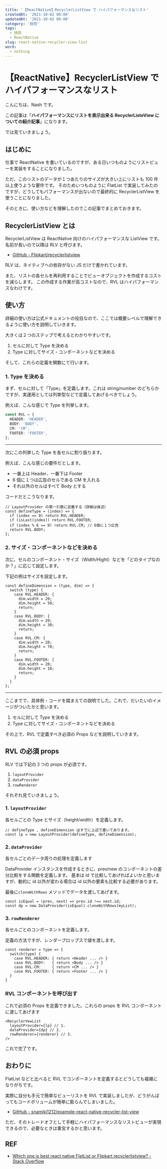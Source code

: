 ```yaml
---
title: '【ReactNative】RecyclerListView で ハイパフォーマンスなリスト'
createdAt: '2021-10-02 00:00'
updatedAt: '2021-10-02 00:00'
category: '技術'
tags:
  - 技術
  - ReactNative
slug: react-native-recycler-view-list
word:
  - nothing
---
```


# 【ReactNative】RecyclerListView で ハイパフォーマンスなリスト

こんにちは、Nash です。

この記事は「**ハイパフォーマンスにリストを表示出来る RecyclerListeView についての紹介記事**」になります。

では見ていきましょう。

## はじめに

仕事で ReactNative を書いているのですが、ある日いつものようにリストビューを実装をすることになりました。

ただ、このリストのデータが１つあたりのサイズが大きい上にリストも 100 件以上使うような要件です。
そのためいつものように FlatList で実装してみたのですが、どうしてもパフォーマンスが出ないので最終的に RecyclerListView を使うことになりました。

そのときに、使い方などを理解したのでこの記事でまとめておきます。

## RecyclerListView とは

RecyclerListView は ReactNative 向けのハイパフォーマンスな ListView です。名前が長いので以降は RLV と呼びます。

- [GitHub - Flipkart/recyclerlistview](https://github.com/Flipkart/recyclerlistview)

RLV は、ネイティブへの依存がない JS だけで書かれています。

また、リストの各セルを再利用することでビューオブジェクトを作成するコストを減らします。
この作成する作業が高コストなので、RVL はハイパフォーマンスなわけです。

## 使い方

詳細の使い方は公式ドキュメントの役目なので、ここでは概要レベルで理解できるように使い方を説明していきます。

大きくは２つのステップで考えるとわかりやすいです。

1. セルに対して Type を決める
2. Type に対してサイズ・コンポーネントなどを決める

そして、これらの定義を関数にて行います。

### 1. Type を決める

まず、セルに対して「Type」を定義します。これは string/number のどちらかですが、実運用としては列挙型などで定義してあげるべきでしょう。

例えば、こんな感じで Type を列挙します。

```ts
const RVL = {
  HEADER: 'HEADER',
  BODY: 'BODY',
  CM: 'CM',
  FOOTER: 'FOOTER',
};
```

---

次にこの列挙した Type を各セルに割り振ります。

例えば、こんな感じの要件だとします。

- 一番上は Header、一番下は Footer
- 6 個に１つは広告のセルである CM を入れる
- それ以外のセルはすべて Body とする

コードだとこうなります。

```tsx
// LayoutProvider の第一引数に定義する（詳細は後述）
const defineType = (index) => {
  if (index == 0) return RVL.HEADER;
  if (isLast(index)) return RVL.FOOTER;
  if (index % 6 == 0) return RVL.CM; // 6個に１つ広告
  return RVL.BODY;
};
```

### 2. サイズ・コンポーネントなどを決める

次に、セルのコンポーネント・サイズ（Width/Hight）などを「どのタイプなのか？」に応じて設定します。

下記の例はサイズを設定します。

```tsx
const defineDimension = (type, dim) => {
  switch (type) {
    case RVL.HEADER: {
      dim.width = 20;
      dim.height = 50;
      return;
    }
    case RVL.BODY: {
      dim.width = 20;
      dim.height = 30;
      return;
    }
    case RVL.CM: {
      dim.width = 20;
      dim.height = 70;
      return;
    }
    case RVL.FOOTER: {
      dim.width = 20;
      dim.height = 10;
      return;
    }
  }
};
```

---

ここまでで、具体例・コードを踏まえての説明でした。これで、だいたいのイメージがついたかと思います。

1. セルに対して Type を決める
2. Type に対してサイズ・コンポーネントなどを決める

その上で、RVL で定義すべき必須の Props などを説明していきます。

## RVL の必須 props

RLV では下記の３つの props が必須です。

1. `layoutProvider`
2. `dataProvider`
3. `rowRenderer`

それぞれ見ていきましょう。

### 1. `layoutProvider`

各セルごとの Type とサイズ（height/width）を定義します。

```tsx
// defineType , defineDimension はすでに上述で書いてあります。
const lp = new LayoutProvider(defineType, defineDimension);
```

### 2. `dataProvider`

各セルごとのデータ周りの処理を定義します

DataProvider インスタンスを作成するときに、prev/new のコンポーネントの差分比較をする関数を定義します。
基本は id で比較してあげればよいかと思いますが、動的に id 以外が変わる場合は id 以外の要素も比較する必要があります。

最後に`cloneWithRows` メソッドでデータを渡してあげます。

```tsx
const isEqual = (prev, next) => prev.id !== next.id;
const dp = new DataProvider(isEqual).cloneWithRows(myList);
```

### 3. `rowRenderer`

各セルごとのコンポーネントを定義します。

定義の方法ですが、レンダープロップスで値を渡します。

```tsx
const renderer = type => {
  switch(type) {
    case RVL.HEADER: { return <Header ... /> }
    case RVL.BODY:   { return <Body ... /> }
    case RVL.CM:     { return <CM ... /> }
    case RVL.FOOTER: { return <Footer ... /> }
  }
}
```

### RVL コンポーネントを呼び出す

これで必須の Props を定義できました。これらの props を RVL コンポーネントに渡してあげます

```tsx
<RecyclerVewList
  layoutProvider={lp} // 1.
  dataProvider={dp} // 2.
  rowRenderer={renderer} // 3.
/>
```

これで完了です。

## おわりに

FlatList などと比べると RVL でコンポーネントを定義するとどうしても複雑になりがちです。

実際に自分も手元で簡単なビューリストを RVL で実装しましたが、どうがんばってもコードボリュームが簡単に膨らんでしまいました。

- [GitHub - snamiki1212/example-react-native-recycler-list-view](https://github.com/snamiki1212/example-react-native-recycler-list-view)

ただ、そのトレードオフとして手軽にハイパフォーマンスなリストビューが実現できるので、必要なときは重宝するかと思います。

## REF

- [Which one is best react native FlatList or Flipkart recyclerlistview? - Stack Overflow](https://stackoverflow.com/questions/59499096/which-one-is-best-react-native-flatlist-or-flipkart-recyclerlistview)
